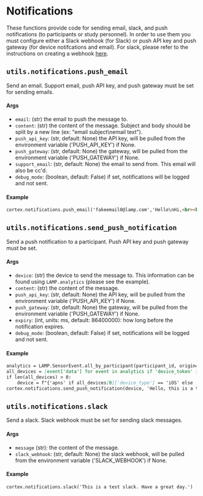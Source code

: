 # Notifications

These functions provide code for sending email, slack, and push notifications (to participants or study personnel). In order to use them you must configure either a Slack webhook (for Slack) or push API key and push gateway (for device notifcations and email).
For slack, please refer to the instructions on creating a webhook [here](https://slack.com/help/articles/115005265063-Incoming-webhooks-for-Slack).

## `utils.notifications.push_email`
Send an email. Support email, push API key, and push gateway must be set for sending emails.

#### Args
- `email`: (str) the email to push the message to.
- `content`: (str) the content of the message. Subject and body should be split by a new line (ex: "email subject\nemail text").
- `push_api_key`: (str, default: None) the API key, will be pulled from the environment variable ('PUSH_API_KEY') if None.
- `push_gateway`: (str, default: None) the gateway, will be pulled from the environment variable ('PUSH_GATEWAY') if None.
- `support_email`: (str, default: None) the email to send from. This email will also be cc'd.
- `debug_mode`: (boolean, default: False) if set, notifications will be logged and not sent.

#### Example
```markdown
cortex.notifications.push_email('fakeemail0@lamp.com','Hello\nHi,<br><br>This is a test email. Have a great day.')
```

## `utils.notifications.send_push_notification`
Send a push notification to a participant. Push API key and push gateway must be set.

#### Args
- `device`: (str) the device to send the message to. This information can be found using `LAMP.analytics` (please see the example).
- `content`: (str) the content of the message. 
- `push_api_key`: (str, default: None) the API key, will be pulled from the environment variable ('PUSH_API_KEY') if None.
- `push_gateway`: (str, default: None) the gateway, will be pulled from the environment variable ('PUSH_GATEWAY') if None.
- `expiry`: (int, units: ms, default: 86400000): how long before the notification expires.
- `debug_mode`: (boolean, default: False) if set, notifications will be logged and not sent.

#### Example
```markdown
analytics = LAMP.SensorEvent.all_by_participant(participant_id, origin="lamp.analytics")['data']
all_devices = [event['data'] for event in analytics if 'device_token' in event['data']]
if len(all_devices) > 0:
    device = f"{'apns' if all_devices[0]['device_type'] == 'iOS' else 'gcm'}:{all_devices[0]['device_token']}"
cortex.notifications.send_push_notification(device, 'Hello, this is a test notification. Have a great day.')
```

## `utils.notifications.slack`
Send a slack. Slack webhook must be set for sending slack messages.

#### Args
- `message` (str): the content of the message.
- `slack_webhook`: (str, default: None) the slack webhook, will be pulled from the environment variable ('SLACK_WEBHOOK') if None.

#### Example
```markdown
cortex.notifications.slack('This is a test slack. Have a great day.')
```

